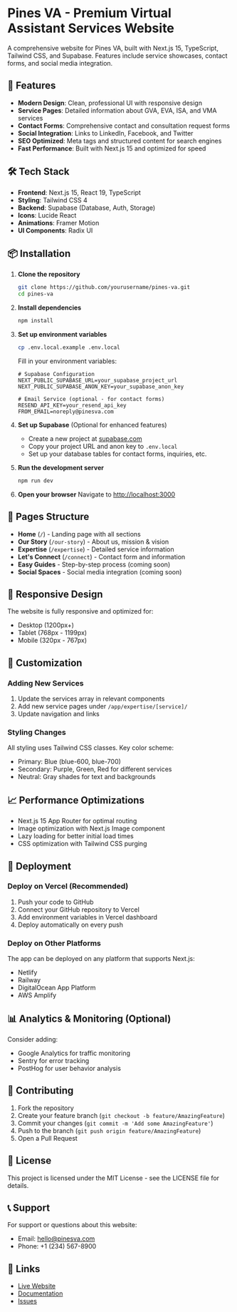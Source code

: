 # Pines VA - Premium Virtual Assistant Services Website

A comprehensive website for Pines VA, built with Next.js 15, TypeScript, Tailwind CSS, and Supabase. Features include service showcases, contact forms, and social media integration.

## 🚀 Features

- **Modern Design**: Clean, professional UI with responsive design
- **Service Pages**: Detailed information about GVA, EVA, ISA, and VMA services
- **Contact Forms**: Comprehensive contact and consultation request forms
- **Social Integration**: Links to LinkedIn, Facebook, and Twitter
- **SEO Optimized**: Meta tags and structured content for search engines
- **Fast Performance**: Built with Next.js 15 and optimized for speed

## 🛠 Tech Stack

- **Frontend**: Next.js 15, React 19, TypeScript
- **Styling**: Tailwind CSS 4
- **Backend**: Supabase (Database, Auth, Storage)
- **Icons**: Lucide React
- **Animations**: Framer Motion
- **UI Components**: Radix UI

## 📦 Installation

1. **Clone the repository**
   ```bash
   git clone https://github.com/yourusername/pines-va.git
   cd pines-va
   ```

2. **Install dependencies**
   ```bash
   npm install
   ```

3. **Set up environment variables**
   ```bash
   cp .env.local.example .env.local
   ```
   
   Fill in your environment variables:
   ```env
   # Supabase Configuration
   NEXT_PUBLIC_SUPABASE_URL=your_supabase_project_url
   NEXT_PUBLIC_SUPABASE_ANON_KEY=your_supabase_anon_key
   
   # Email Service (optional - for contact forms)
   RESEND_API_KEY=your_resend_api_key
   FROM_EMAIL=noreply@pinesva.com
   ```

4. **Set up Supabase** (Optional for enhanced features)
   - Create a new project at [supabase.com](https://supabase.com)
   - Copy your project URL and anon key to `.env.local`
   - Set up your database tables for contact forms, inquiries, etc.

5. **Run the development server**
   ```bash
   npm run dev
   ```

6. **Open your browser**
   Navigate to [http://localhost:3000](http://localhost:3000)

## 🎯 Pages Structure

- **Home** (`/`) - Landing page with all sections
- **Our Story** (`/our-story`) - About us, mission & vision
- **Expertise** (`/expertise`) - Detailed service information
- **Let's Connect** (`/connect`) - Contact form and information
- **Easy Guides** - Step-by-step process (coming soon)
- **Social Spaces** - Social media integration (coming soon)



## 📱 Responsive Design

The website is fully responsive and optimized for:
- Desktop (1200px+)
- Tablet (768px - 1199px)
- Mobile (320px - 767px)

## 🔧 Customization

### Adding New Services
1. Update the services array in relevant components
2. Add new service pages under `/app/expertise/[service]/`
3. Update navigation and links

### Styling Changes
All styling uses Tailwind CSS classes. Key color scheme:
- Primary: Blue (blue-600, blue-700)
- Secondary: Purple, Green, Red for different services
- Neutral: Gray shades for text and backgrounds

## 📈 Performance Optimizations

- Next.js 15 App Router for optimal routing
- Image optimization with Next.js Image component
- Lazy loading for better initial load times
- CSS optimization with Tailwind CSS purging

## 🚀 Deployment

### Deploy on Vercel (Recommended)
1. Push your code to GitHub
2. Connect your GitHub repository to Vercel
3. Add environment variables in Vercel dashboard
4. Deploy automatically on every push

### Deploy on Other Platforms
The app can be deployed on any platform that supports Next.js:
- Netlify
- Railway
- DigitalOcean App Platform
- AWS Amplify

## 📊 Analytics & Monitoring (Optional)

Consider adding:
- Google Analytics for traffic monitoring
- Sentry for error tracking
- PostHog for user behavior analysis

## 🤝 Contributing

1. Fork the repository
2. Create your feature branch (`git checkout -b feature/AmazingFeature`)
3. Commit your changes (`git commit -m 'Add some AmazingFeature'`)
4. Push to the branch (`git push origin feature/AmazingFeature`)
5. Open a Pull Request

## 📄 License

This project is licensed under the MIT License - see the LICENSE file for details.

## 📞 Support

For support or questions about this website:
- Email: hello@pinesva.com
- Phone: +1 (234) 567-8900

## 🔗 Links

- [Live Website](https://pinesva.com)
- [Documentation](https://github.com/yourusername/pines-va/wiki)
- [Issues](https://github.com/yourusername/pines-va/issues)
